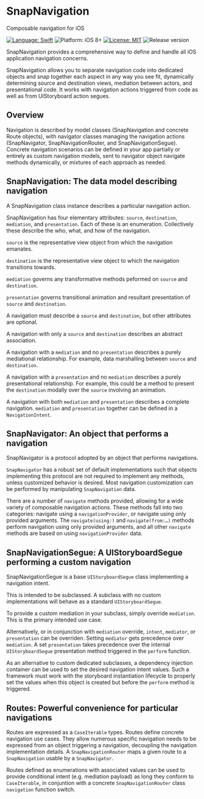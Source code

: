 # SnapNavigation
Composable navigation for iOS

[![Language: Swift](https://img.shields.io/badge/language-swift-f48041.svg?style=flat)](https://developer.apple.com/swift)
![Platform: iOS 8+](https://img.shields.io/badge/platform-iOS%208%2B-blue.svg?style=flat)
[![License: MIT](http://img.shields.io/badge/license-MIT-lightgrey.svg?style=flat)](https://github.com/freshOS/then/blob/master/LICENSE)
![Release version](https://img.shields.io/github/release/freshos/router.svg)

SnapNavigation provides a comprehensive way to define and handle all iOS application navigation concerns.

SnapNavigation allows you to separate navigation code into dedicated objects and snap together each aspect in any way you see fit, dynamically determining source and destination views, mediation between actors, and presentational code. It works with navigation actions triggered from code as well as from UIStoryboard action segues.

## Overview

Navigation is described by model classes (SnapNavigation and concrete Route objects), with navigator classes managing the navigation actions (SnapNavigator, SnapNavigationRouter, and SnapNavigationSegue). Concrete navigation scenarios can be defined in your app partially or entirely as custom navigation models, sent to navigator object navigate methods dynamically, or mixtures of each approach as needed.

## SnapNavigation: The data model describing navigation

A SnapNavigation class instance describes a particular navigation action.

SnapNavigation has four elementary attributes: `source`, `destination`, `mediation`, and `presentation`. Each of these is an enumeration. Collectively these describe the who, what, and how of the navigation.

`source` is the representative view object from which the navigation emanates.

`destination` is the representative view object to which the navigation transitions towards.

`mediation` governs any transformative methods peformed on `source` and `destination`.

`presentation` governs transitional animation and resultant presentation of `source` and `destination`.

A navigation must describe a `source` and `destination`, but other attributes are optional.

A navigation with only a `source` and `destination` describes an abstract association.

A navigation with a `mediation` and no `presentation` describes a purely mediational relationship. For example, data marshalling between `source` and `destination`.

A navigation with a `presentation` and no `mediation` describes a purely presentational relationship. For example, this could be a method to present the `destination` modally over the `source` involving an animation.

A navigation with both `mediation` and `presentation` describes a complete navigation. `mediation` and `presentation` together can be defined in a `NavigationIntent`.

## SnapNavigator: An object that performs a navigation

SnapNavigator is a protocol adopted by an object that performs navigations.

`SnapNavigator` has a robust set of default implementations such that objects implementing this protocol are not required to implement any methods, unless customized behavior is desired. Most navigation customization can be performed by manipulating `SnapNavigation` data.

There are a number of `navigate` methods provided, allowing for a wide variety of composable navigation actions. These methods fall into two categories: navigate using a `navigationProvider`, or navigate using only provided arguments. The `navigate(using:)` and `navigate(from:…)` methods perform navigation using only provided arguments, and all other `navigate` methods are based on using `navigationProvider` data.

## SnapNavigationSegue: A UIStoryboardSegue performing a custom navigation

SnapNavigationSegue is a base `UIStoryboardSegue` class implementing a navigation intent.

This is intended to be subclassed. A subclass with no custom implementations will behave as a standard `UIStoryboardSegue`.

To provide a custom mediation in your subclass, simply override `mediation`. This is the primary intended use case.

Alternatively, or in conjunction with `mediation` override, `intent`, `mediator`, or `presentation` can be overriden. Setting `mediator` gets precedence over `mediation`. A set `presentation` takes precedence over the internal `UIStoryboardSegue` presentation method triggered in the `perform` function.

As an alternative to custom dedicated subclasses, a dependency injection container can be used to set the desired navigation intent values. Such a framework must work with the storyboard instantiation lifecycle to properly set the values when this object is created but before the `perform` method is triggered.

## Routes: Powerful convenience for particular navigations

Routes are expressed as a `CaseIterable` types. Routes define concrete navigation use cases. They allow numerous specific navigation needs to be expressed from an object triggering a navigation, decoupling the navigation implementation details. A `SnapNavigationRouter` maps a given route to a `SnapNavigation` usable by a `SnapNavigator`.

Routes defined as enumerations with associated values can be used to provide conditional intent (e.g. mediation payload) as long they conform to `CaseIterable`, in conjuntion with a concrete `SnapNavigationRouter` class `navigation` function switch.